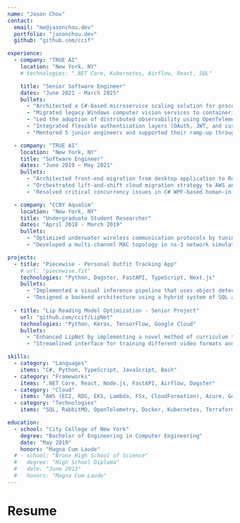 ```yaml
---
name: "Jason Chou"
contact:
  email: "me@jasonchou.dev"
  portfolio: "jasonchou.dev"
  github: "github.com/ccif"

experience:
  - company: "TRUE AI"
    location: "New York, NY"
    # technologies: ".NET Core, Kubernetes, Airflow, React, SQL"

    title: "Senior Software Engineer"
    dates: "June 2021 - March 2025"
    bullets:
      - "Architected a C#-based microservice scaling solution for processing documents that reduced SQL deadlock bottlenecks, increased throughput by 100x, and prevented enterprise contract churn."
      - "Migrated legacy Windows computer vision services to containerized Linux deployments, reducing deployment time by 91% and enabling horizontal auto-scaling across cloud environments."
      - "Led the adoption of distributed observability using OpenTelemetry, enabling the team to debug performance bottlenecks across microservices and reducing mean time to resolution (MTTR)."
      - "Integrated flexible authentication layers (OAuth, JWT, and custom schemes for enterprise clients) in PII-sensitive environments to meet regulatory compliance standards."
      - "Mentored 5 junior engineers and supported their ramp-up through structured code reviews to becoming their own independent contributors and system owners."

  - company: "TRUE AI"
    location: "New York, NY"
    title: "Software Engineer"
    dates: "June 2019 – May 2021"
    bullets:
      - "Architected front-end migration from desktop application to React SPA, eliminating client-side installations and increasing concurrent user capacity."
      - "Orchestrated lift-and-shift cloud migration strategy to AWS and Azure, improving system availability and disaster recovery capabilities."
      - "Resolved critical concurrency issues in C# WPF-based human-in-the-loop platform by implementing thread-safe patterns and async/await operations."

  - company: "CCNY AquaSim"
    location: "New York, NY"
    title: "Undergraduate Student Researcher"
    dates: "April 2018 - March 2019"
    bullets:
      - "Optimized underwater wireless communication protocols by tuning transmission parameters (power, modulation, baud rate), reducing energy consumption and achieving 19% improvement in packet delivery."
      - "Developed a multi-channel MAC topology in ns-3 network simulator, analyzing traffic patterns with Python scripts and tcpdump."

projects:
  - title: "Piecewise - Personal Outfit Tracking App"
    # url: "piecewise.fit"
    technologies: "Python, Dagster, FastAPI, TypeScript, Next.js"
    bullets:
      - "Implemented a visual inference pipeline that uses object detection and semantic segmentation models to detect, extract, and generate embeddings to efficiently match clothing items across multiple outfit pictures."
      - "Designed a backend architecture using a hybrid system of SQL and Neo4j databases to track item co-occurrence based on past user behavior and generate visual style metrics."
  
  - title: "Lip Reading Model Optimization - Senior Project"
    url: "github.com/ccif/LipNet"
    technologies: "Python, Keras, TensorFlow, Google Cloud"
    bullets:
      - "Enhanced LipNet by implementing a novel method of curriculum training that speeds up convergence time."
      - "Streamlined interface for training different video formats and deployed it to Google Cloud for training and inference."

skills:
  - category: "Languages"
    items: "C#, Python, TypeScript, JavaScript, Bash"
  - category: "Frameworks"
    items: ".NET Core, React, Node.js, FastAPI, Airflow, Dagster"
  - category: "Cloud"
    items: "AWS (EC2, RDS, EKS, Lambda, FSx, CloudFormation), Azure, Google Cloud"
  - category: "Technologies"
    items: "SQL, RabbitMQ, OpenTelemetry, Docker, Kubernetes, Terraform, Artifactory, Helm, gRPC, GitHub Actions, Jenkins"

education:
  - school: "City College of New York"
    degree: "Bachelor of Engineering in Computer Engineering"
    date: "May 2019"
    honors: "Magna Cum Laude"
  # - school: "Bronx High School of Science"
  #   degree: "High School Diploma"
  #   date: "June 2013" 
  #   honors: "Magna Cum Laude"
---
```


# Resume

